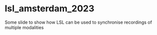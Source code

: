 # lsl_amsterdam_2023
 Some slide to show how LSL can be used to synchronise recordings of multiple modalities
